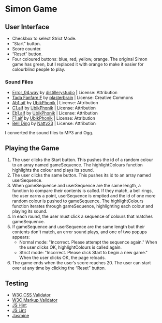 # Simon Game
## User Interface
<ul>
<li>Checkbox to select Strict Mode.</li>
<li>“Start” button.</li>
<li>Score counter.</li>
<li>“Reset” button.</li>
<li>Four coloured buttons: blue, red, yellow, orange. The original Simon game has green, but I replaced it with orange to make it easier for colourblind people to play.</li>
</ul>

### Sound Files
<ul>
     <li> <a href="https://freesound.org/people/distillerystudio/sounds/327735/">Error_04.wav</a> by <a href="https://freesound.org/people/distillerystudio/">distillerystudio</a> | License: Attribution</li> 
     <li> <a href="https://freesound.org/people/plasterbrain/sounds/397354/">Tada Fanfare F</a> by <a href="https://freesound.org/people/plasterbrain/">plasterbrain</a> | License: Creative Commons</li>
     <li> <a href="https://freesound.org/people/UbikPhonik/sounds/177947/">Ab1.aif</a> by <a href="https://freesound.org/people/UbikPhonik/">UbikPhonik</a> | License: Attribution</li> 
     <li> <a href="https://freesound.org/people/UbikPhonik/sounds/177948/">C1.aif</a> by <a href="https://freesound.org/people/UbikPhonik/">UbikPhonik</a> | License: Attribution</li> 
     <li> <a href="https://freesound.org/people/UbikPhonik/sounds/177954/">Eb1.aif</a> by <a href="https://freesound.org/people/UbikPhonik/">UbikPhonik</a> | License: Attribution</li> 
     <li> <a href="https://freesound.org/people/UbikPhonik/sounds/177943/">F1.aif</a> by <a href="https://freesound.org/people/UbikPhonik/">UbikPhonik</a> | License: Attribution</li> 
     <li> <a href="https://freesound.org/people/Natty23/sounds/411749/">Bell Ding</a> by <a href="https://freesound.org/people/Natty23/">Natty23</a> | License: Attribution</li> 
</ul>
I converted the sound files to MP3 and Ogg.

## Playing the Game
<ol>
<li>The user clicks the Start button. This pushes the id of a random colour to an array named gameSequence. The highlightColours function highlights the colour and plays its sound.</li>
<li>The user clicks the same button. This pushes its id to an array named userSequence. </li>
<li>When gameSequence and userSequence are the same length, a function to compare their contents is called. If they match, a bell rings, the user earns a point, userSequence is emptied 
and the id of one more random colour is pushed to gameSequence. The highlightColours function iterates through gameSequence, highlighting each colour and playing its sound.</li>
<li>In each round, the user must click a sequence of colours that matches gameSequence.</li>
<li>If gameSequence and userSequence are the same length but their contents don't match, an error sound plays, and one of two popups appears:
<ul>
<li>Normal mode: "Incorrect. Please attempt the sequence again." When the user clicks OK, highlightColours is called again.</li>
<li>Strict mode: "Incorrect. Please click Start to begin a new game." When the user clicks OK, the page reloads.</li></li></ul>
<li>The game ends when the user’s score reaches 20. The user can start over at any time by clicking the “Reset” button.</li></ol>

## Testing
<ul>
<li> <a href="https://jigsaw.w3.org/css-validator/">W3C CSS Validator</li>
<li> <a href="https://validator.w3.org/">W3C Markup Validator</li>
<li> <a href="http://jshint.com/">JS Hint</li>
<li> <a href="http://www.jslint.com//">JS Lint</li>
<li> Jasmine</li>